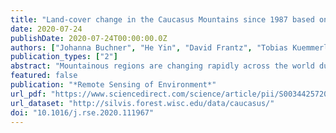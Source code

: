 ```yaml
---
title: "Land-cover change in the Caucasus Mountains since 1987 based on the topographic correction of multi-temporal Landsat composites"
date: 2020-07-24
publishDate: 2020-07-24T00:00:00.0Z
authors: ["Johanna Buchner", "He Yin", "David Frantz", "Tobias Kuemmerle", "Elshad Askerov", "Tamar Bakuradze", "Benjamin Bleyhl", "Nodar Elizbarashvili", "Anna Komarova", "Katarzyna Lewińska", "Afag Rizayeva", "Hovik Sayadyan", "Bin Tan", "Garegin Tepanosyan", "Nugzar Zazanashvili", "Volker Radeloff"]
publication_types: ["2"]
abstract: "Mountainous regions are changing rapidly across the world due to both land-use change and climate change. Given the importance of mountainous regions for ecosystem services and endemic biodiversity, monitoring these changes is essential. Satellite data provide a great resource to map land-cover change in mountainous regions, however mapping is especially challenging there because topographic complexity affects reflectance. The so-called ‘topographic effect’ has been successfully corrected for in case studies of small areas, but a comparison of large-area classifications and land-cover change analyses with and without topographic correction is missing. Here, we performed a long-term land-cover change assessment for a large mountainous region, i.e., the Caucasus Mountains with topographic correction. Our two goals were 1) to examine the effect of topographic correction on land-cover classification for a large mountainous region, and 2) to assess land-cover changes since 1987 across the Caucasus based on the full Landsat archive. Both the complex topography and the history of land-use changes, especially after the collapse of the Soviet Union in 1991, make the Caucasus Mountains an ideal study area to understand topographic effects on large-area land-cover mapping for the last three decades. First, we compared a non-topographically-corrected Landsat classification for 2015 with a classification that was topographically-corrected with an enhanced C-correction for the same year and assessed the accuracy of both. Second, we derived topographically-corrected Landsat classifications for six dates to assess changes in cropland and forest from 1987 to 2015, based on class probabilities and post-classification comparisons. In regard to our first goal, topographic correction improved the overall accuracy of the classification only by 2% (from 79 to 81%), but disagreement rates were as high as 100% in mountainous regions, especially among forest types. In regard to our second goal, we found that cropland loss was the most prevalent change process since 1987. Cropland loss was particularly widespread in Georgia and Armenia until 2000, and in Azerbaijan until 2005. The North Caucasus (the Russian Federation) had more stable cropland over time, most likely due to different land reforms after the collapse of the Soviet Union, and the prevalence of flat landscapes and very fertile soils, which make cultivation easier than in the South Caucasus. Rates of forest change throughout the Caucasus Mountains were surprisingly low, with forest loss and forest gain being roughly equal. Forest loss was most likely related to both illegal logging and natural disturbance, whereas forest gain was most likely due to cropland abandonment and less grazing pressure. Our results highlight both the importance and the feasibility of topographic correction for accurate large-area land-cover classifications in steep terrain."
featured: false
publication: "*Remote Sensing of Environment*"
url_pdf: "https://www.sciencedirect.com/science/article/pii/S0034425720303370/pdfft?md5=902b46050111283b67000c32e5eb325a&pid=1-s2.0-S0034425720303370-main.pdf"
url_dataset: "http://silvis.forest.wisc.edu/data/caucasus/"
doi: "10.1016/j.rse.2020.111967"
---
```


